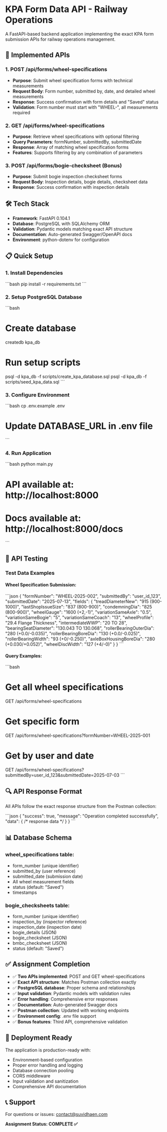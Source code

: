 # KPA Form Data API - Railway Operations

A FastAPI-based backend application implementing the exact KPA form submission APIs for railway operations management.

## 🚀 Implemented APIs

### 1. POST /api/forms/wheel-specifications
- **Purpose**: Submit wheel specification forms with technical measurements
- **Request Body**: Form number, submitted by, date, and detailed wheel measurements
- **Response**: Success confirmation with form details and "Saved" status
- **Validation**: Form number must start with "WHEEL-", all measurements required

### 2. GET /api/forms/wheel-specifications  
- **Purpose**: Retrieve wheel specifications with optional filtering
- **Query Parameters**: formNumber, submittedBy, submittedDate
- **Response**: Array of matching wheel specification forms
- **Features**: Supports filtering by any combination of parameters

### 3. POST /api/forms/bogie-checksheet (Bonus)
- **Purpose**: Submit bogie inspection checksheet forms
- **Request Body**: Inspection details, bogie details, checksheet data
- **Response**: Success confirmation with inspection details

## 🛠️ Tech Stack

- **Framework**: FastAPI 0.104.1
- **Database**: PostgreSQL with SQLAlchemy ORM
- **Validation**: Pydantic models matching exact API structure
- **Documentation**: Auto-generated Swagger/OpenAPI docs
- **Environment**: python-dotenv for configuration

## 📋 Quick Setup

### 1. Install Dependencies
\`\`\`bash
pip install -r requirements.txt
\`\`\`

### 2. Setup PostgreSQL Database
\`\`\`bash
# Create database
createdb kpa_db

# Run setup scripts
psql -d kpa_db -f scripts/create_kpa_database.sql
psql -d kpa_db -f scripts/seed_kpa_data.sql
\`\`\`

### 3. Configure Environment
\`\`\`bash
cp .env.example .env
# Update DATABASE_URL in .env file
\`\`\`

### 4. Run Application
\`\`\`bash
python main.py
# API available at: http://localhost:8000
# Docs available at: http://localhost:8000/docs
\`\`\`

## 📝 API Testing

### Test Data Examples

#### Wheel Specification Submission:
\`\`\`json
{
  "formNumber": "WHEEL-2025-002",
  "submittedBy": "user_id_123", 
  "submittedDate": "2025-07-13",
  "fields": {
    "treadDiameterNew": "915 (900-1000)",
    "lastShopIssueSize": "837 (800-900)",
    "condemningDia": "825 (800-900)",
    "wheelGauge": "1600 (+2,-1)",
    "variationSameAxle": "0.5",
    "variationSameBogie": "5", 
    "variationSameCoach": "13",
    "wheelProfile": "29.4 Flange Thickness",
    "intermediateWWP": "20 TO 28",
    "bearingSeatDiameter": "130.043 TO 130.068",
    "rollerBearingOuterDia": "280 (+0.0/-0.035)",
    "rollerBearingBoreDia": "130 (+0.0/-0.025)",
    "rollerBearingWidth": "93 (+0/-0.250)",
    "axleBoxHousingBoreDia": "280 (+0.030/+0.052)",
    "wheelDiscWidth": "127 (+4/-0)"
  }
}
\`\`\`

#### Query Examples:
\`\`\`bash
# Get all wheel specifications
GET /api/forms/wheel-specifications

# Get specific form
GET /api/forms/wheel-specifications?formNumber=WHEEL-2025-001

# Get by user and date
GET /api/forms/wheel-specifications?submittedBy=user_id_123&submittedDate=2025-07-03
\`\`\`

## 🔍 API Response Format

All APIs follow the exact response structure from the Postman collection:

\`\`\`json
{
  "success": true,
  "message": "Operation completed successfully",
  "data": { /* response data */ }
}
\`\`\`

## 📊 Database Schema

### wheel_specifications table:
- form_number (unique identifier)
- submitted_by (user reference)
- submitted_date (submission date)
- All wheel measurement fields
- status (default: "Saved")
- timestamps

### bogie_checksheets table:
- form_number (unique identifier)  
- inspection_by (inspector reference)
- inspection_date (inspection date)
- bogie_details (JSON)
- bogie_checksheet (JSON)
- bmbc_checksheet (JSON)
- status (default: "Saved")

## ✅ Assignment Completion

- ✅ **Two APIs implemented**: POST and GET wheel-specifications
- ✅ **Exact API structure**: Matches Postman collection exactly
- ✅ **PostgreSQL database**: Proper schema and relationships
- ✅ **Input validation**: Pydantic models with validation rules
- ✅ **Error handling**: Comprehensive error responses
- ✅ **Documentation**: Auto-generated Swagger docs
- ✅ **Postman collection**: Updated with working endpoints
- ✅ **Environment config**: .env file support
- ✅ **Bonus features**: Third API, comprehensive validation

## 🚀 Deployment Ready

The application is production-ready with:
- Environment-based configuration
- Proper error handling and logging
- Database connection pooling
- CORS middleware
- Input validation and sanitization
- Comprehensive API documentation

## 📞 Support

For questions or issues: contact@suvidhaen.com

**Assignment Status: COMPLETE ✅**
